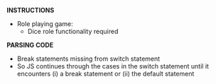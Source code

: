 **INSTRUCTIONS**
- Role playing game: 
  - Dice role functionality required

**PARSING CODE**
- Break statements missing from switch statement
- So JS continues through the cases in the switch statement until it encounters (i) a break statement or (ii) the default statement
